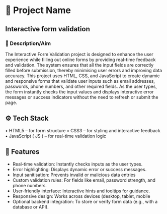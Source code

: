 # 📌 Project Name

## Interactive form validation

### 📖 Description/Aim

The Interactive Form Validation project is designed to enhance the user experience while filling out online forms by providing real-time feedback and validation. The system ensures that all the input fields are correctly filled before submission, thereby minimising user errors and improving data accuracy.
This project uses HTML, CSS, and JavaScript to create dynamic and responsive forms that validate user inputs such as email addresses, passwords, phone numbers, and other required fields. As the user types, the form instantly checks the input values and displays interactive error messages or success indicators without the need to refresh or submit the page.

## ⚙ Tech Stack

•	HTML5 – for form structure
•	CSS3 – for styling and interactive feedback
•	JavaScript ( JS ) – for real-time validation logic

## 🚀 Features 
* Real-time validation: Instantly checks inputs as the user types.
* Error highlighting: Displays dynamic error or success messages.
*  Input sanitisation: Prevents invalid or malicious data entries
* Custom validation rules: For fields like email, password strength, and phone numbers.
* User-friendly interface: Interactive hints and tooltips for guidance.
* Responsive design: Works across devices (desktop, tablet, mobile
* Optional backend integration: To store or verify form data (e.g., with a database or API).
